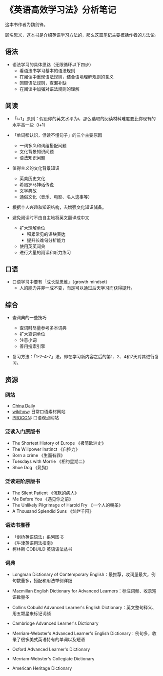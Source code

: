# 《英语高效学习法》分析笔记

这本书作者为魏剑锋。

顾名思义，这本书是介绍英语学习方法的，那么这篇笔记主要概括作者的方法论。

## 语法

- 语法学习的具体思路（无限循环以下四步）
  - 看语法书学习基本的语法规则
  - 在阅读中重现语法规则，结合语境理解规则的含义
  - 回顾语法规则，查漏补缺
  - 在阅读中加强对语法规则的理解

## 阅读

- 「i+1」原则：假设你的英文水平为i，那么选取的阅读材料难度要比你现有的水平高一些（i+1）

- 「单词都认识，但读不懂句子」的三个主要原因
  - 一词多义和词组搭配问题
  - 文化背景知识问题
  - 语法知识问题

- 值得主义的文化背景知识
  - 英美历史文化
  - 希腊罗马神话传说
  - 文学典故
  - 通俗文化（音乐、电影、名人逸事等）

- 根据个人兴趣和知识结构，去增强文化知识储备。

- 避免阅读时不由自主地将英文翻译成中文
  - 扩大理解单位
    - 积累常见的语块表达
    - 提升长难句分析能力
  - 使用英英词典
  - 进行大量的阅读和听力练习

## 口语

- 口语学习中要有「成长型思维」（growth mindset）
  - 人的能力并非一成不变，而是可以通过后天学习而获得提升。

## 综合

- 查词典的一些技巧
  - 查词时尽量参考多本词典
  - 扩大查词单位
  - 注意小词
  - 善用搜索引擎

- 复习方法：「1-2-4-7」法，即在学习新内容之后的第1、2、4和7天对其进行复习。

## 资源

### 网站

- [China Daily][1]
- [wikihow][2]: 日常口语素材网站
- [PROCON][3]: 口语观点网站

### 泛读入门原版书

- The Shortest History of Europe 《极简欧洲史》
- The Willpower Instinct 《自控力》
- Born a crime 《生而有罪》
- Tuesdays with Morrie 《相约星期二》
- Shoe Dog 《鞋狗》

### 泛读进阶原版书

- The Silent Patient 《沉默的病人》
- Me Before You 《遇见你之前》
- The Unlikely Pilgrimage of Harold Fry 《一个人的朝圣》
- A Thousand Splendid Suns 《灿烂千阳》

### 语法书推荐

- 「剑桥英语语法」系列图书
- 《牛津英语用法指南》
- 柯林斯 COBUILD 英语语法丛书

### 词典

- Longman Dictionary of Contemporary English：最推荐，收词量最大，例句数量多，搭配和用法举例详细
- Macmillan English Dictionary for Advanced Learners：标注词频、收录短语数量多
- Collins Cobuild Advanced Learner's English Dictionary：英文整句释义、用五颗星来标记词频
- Cambridge Advanced Learner's Dictionary
- Merriam-Webster's Advanced Learner's English Dictionary：例句多，收录了很多美式英语特有的单词以及短语
- Oxford Advanced Learner's Dictionary
- Merriam-Webster's Collegiate Dictionary
- American Heritage Dictionary

  [1]: https://www.chinadaily.com.cn/
  [2]: https://www.wikihow.com/Main-Page
  [3]: https://www.procon.org/

